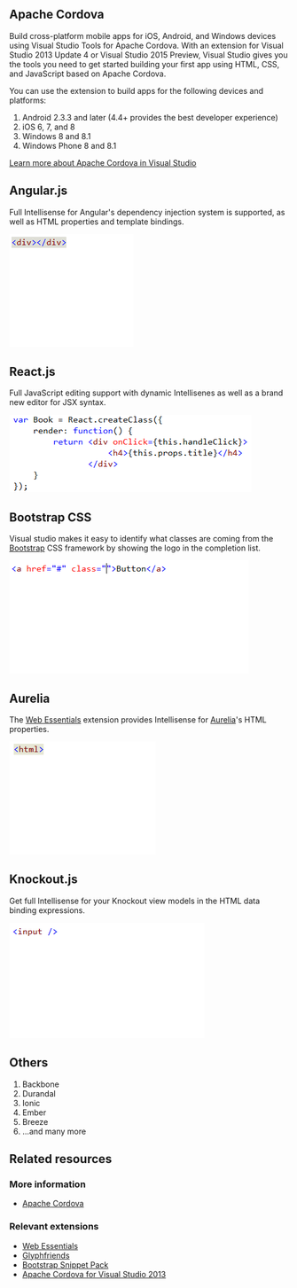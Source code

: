 ﻿<properties
	pageTitle="Client-side"
	description="Visual Studio has excellent support for many types of client-side frameworks."
	slug="client-side"
	keywords="vsix, extensibility, plugins"
/>

## Apache Cordova
Build cross-platform mobile apps for iOS, Android, and Windows devices using 
Visual Studio Tools for Apache Cordova. With an extension for Visual Studio 
2013 Update 4 or Visual Studio 2015 Preview, Visual Studio gives you the tools 
you need to get started building your first app using HTML, CSS, and 
JavaScript based on Apache Cordova.

You can use the extension to build apps for the following devices and platforms: 
1. Android 2.3.3 and later (4.4+ provides the best developer experience) 
2. iOS 6, 7, and 8
3. Windows 8 and 8.1 
4. Windows Phone 8 and 8.1 

[Learn more about Apache Cordova in Visual Studio](http://www.visualstudio.com/en-us/explore/cordova-vs.aspx)

## Angular.js
Full Intellisense for Angular's dependency injection system is supported,
as well as HTML properties and template bindings.

![Angular Intellisense](_assets/frameworks-angular.gif)

## React.js
Full JavaScript editing support with dynamic Intellisenes as well as
a brand new editor for JSX syntax.

![React JSX editor](_assets/frameworks-react.png)

## Bootstrap CSS
Visual studio makes it easy to identify what classes are coming from the 
[Bootstrap](http://getbootstrap.com) CSS framework by showing the logo in
the completion list.

![Bootstrap Intellisense](_assets/frameworks-bootstrap.gif)

## Aurelia
The [Web Essentials](http://vswebessentials.com) extension provides 
Intellisense for [Aurelia](http://aurelia.io/)'s HTML properties.

![Aurelia Intellisense](_assets/frameworks-aurelia.gif)

## Knockout.js
Get full Intellisense for your Knockout view models in the
HTML data binding expressions.

![Knockout Intellisense](_assets/frameworks-knockout.gif)

## Others

1. Backbone
2. Durandal
3. Ionic
4. Ember
5. Breeze
6. ...and many more

<aside role="complementary">

## Related resources

<section>

### More information

- [Apache Cordova](http://cordova.apache.org/)
</section>

<section>

### Relevant extensions

- [Web Essentials](https://visualstudiogallery.msdn.microsoft.com/ee6e6d8c-c837-41fb-886a-6b50ae2d06a2)
- [Glyphfriends](https://visualstudiogallery.msdn.microsoft.com/5fd24afb-b3b2-4cec-9b03-1cfcec6123aa)
- [Bootstrap Snippet Pack](https://visualstudiogallery.msdn.microsoft.com/e82e7862-f731-4183-a27a-3a44b261bfe5)
- [Apache Cordova for Visual Studio 2013](http://www.microsoft.com/en-us/download/details.aspx?id=42675)
</section>

</aside>